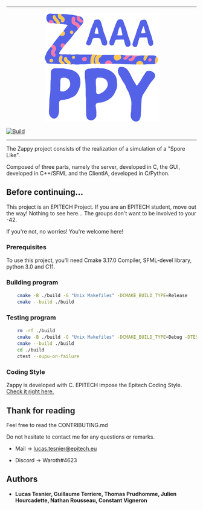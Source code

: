 ***
<p align=center>
    <img src=docs/assets/logo/logo_303_289.png />
</p>

[![Build](https://github.com/LucasTesnier/ZAAAAAAAAAAAAppy/actions/workflows/cmake.yml/badge.svg)](https://github.com/LucasTesnier/ZAAAAAAAAAAAAppy/actions/workflows/cmake.yml)
***

The Zappy project consists of the realization of a simulation of a "Spore Like".

Composed of three parts, namely the server, developed in C, the GUI, developed in C++/SFML and the ClientIA, developed in C/Python.

## Before continuing...

This project is an EPITECH Project. If you are an EPITECH student, move out the way! Nothing to see here... The groups don't want to be involved to your -42.

If you're not, no worries! You're welcome here!

### Prerequisites

To use this project, you'll need Cmake 3.17.0 Compiler, SFML-devel library, python 3.0 and C11.

### Building program

```bash
    cmake -B ./build -G "Unix Makefiles" -DCMAKE_BUILD_TYPE=Release
    cmake --build ./build
```

### Testing program
```bash
    rm -rf ./build 
    cmake -B ./build -G "Unix Makefiles" -DCMAKE_BUILD_TYPE=Debug -DTESTING=ON
    cmake --build ./build
    cd ./build
    ctest --oupu-on-failure
```

### Coding Style

Zappy is developed with C. EPITECH impose the Epitech Coding Style. [Check it right here.](https://intra.epitech.eu/file/Public/technical-documentations/epitech_c_coding_style.pdf)

## Thank for reading

Feel free to read the CONTRIBUTING.md

Do not hesitate to contact me for any questions or remarks.

* Mail -> lucas.tesnier@epitech.eu

* Discord -> Waroth#4623

## Authors

* **Lucas Tesnier, Guillaume Terriere, Thomas Prudhomme, Julien Hourcadette, Nathan Rousseau, Constant Vigneron**
